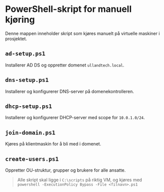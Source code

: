 # PowerShell-skript for manuell kjøring

Denne mappen inneholder skript som kjøres manuelt på virtuelle maskiner i prosjektet.

## `ad-setup.ps1`

Installerer AD DS og oppretter domenet `ullandtech.local`.

## `dns-setup.ps1`

Installerer og konfigurerer DNS-server på domenekontrolleren.

## `dhcp-setup.ps1`

Installerer og konfigurerer DHCP-server med scope for `10.0.1.0/24`.

## `join-domain.ps1`

Kjøres på klientmaskin for å bli med i domenet.

## `create-users.ps1`

Oppretter OU-struktur, grupper og brukere for alle ansatte.

> Alle skript skal ligge i `C:\scripts` på riktig VM, og kjøres med `powershell -ExecutionPolicy Bypass -File <filnavn>.ps1`
